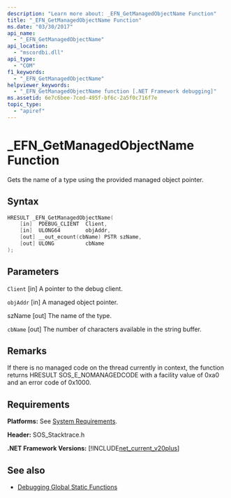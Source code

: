 ```yaml
---
description: "Learn more about: _EFN_GetManagedObjectName Function"
title: "_EFN_GetManagedObjectName Function"
ms.date: "03/30/2017"
api_name:
  - "_EFN_GetManagedObjectName"
api_location:
  - "mscordbi.dll"
api_type:
  - "COM"
f1_keywords:
  - "_EFN_GetManagedObjectName"
helpviewer_keywords:
  - "_EFN_GetManagedObjectName function [.NET Framework debugging]"
ms.assetid: 6e7c6bee-7ced-495f-bf6c-2a5f0c716f7e
topic_type:
  - "apiref"
---
```

# \_EFN\_GetManagedObjectName Function

Gets the name of a type using the provided managed object pointer.

## Syntax

```cpp
HRESULT _EFN_GetManagedObjectName(
    [in]  PDEBUG_CLIENT  Client,
    [in]  ULONG64        objAddr,
    [out] __out_ecount(cbName) PSTR szName,
    [out] ULONG          cbName
);
```

## Parameters

 `Client`
 [in] A pointer to the debug client.

 `objAddr`
 [in] A managed object pointer.

 szName
 [out] The name of the type.

 `cbName`
 [out] The number of characters available in the string buffer.

## Remarks

 If there is no managed code on the thread currently in context, the function returns HRESULT SOS_E_NOMANAGEDCODE with a facility value of 0xa0 and an error code of 0x1000.

## Requirements

 **Platforms:** See [System Requirements](../../get-started/system-requirements.md).

 **Header:** SOS_Stacktrace.h

 **.NET Framework Versions:** [!INCLUDE[net_current_v20plus](../../../../includes/net-current-v20plus-md.md)]

## See also

- [Debugging Global Static Functions](debugging-global-static-functions.md)
